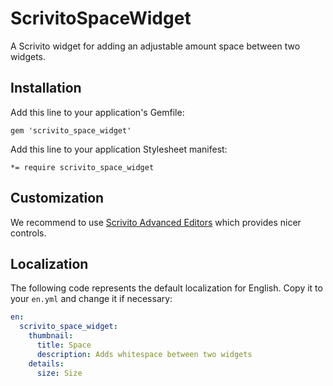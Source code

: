 # ScrivitoSpaceWidget

A Scrivito widget for adding an adjustable amount space between two widgets.

## Installation

Add this line to your application's Gemfile:

    gem 'scrivito_space_widget'

Add this line to your application Stylesheet manifest:

    *= require scrivito_space_widget

## Customization

We recommend to use [Scrivito Advanced Editors](https://github.com/Scrivito/scrivito_advanced_editors) which provides nicer controls.

## Localization

The following code represents the default localization for English. Copy it to your `en.yml` and change it if necessary:

```yaml
en:
  scrivito_space_widget:
    thumbnail:
      title: Space
      description: Adds whitespace between two widgets
    details:
      size: Size
```